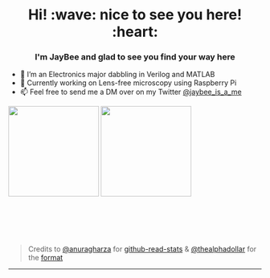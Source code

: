 <h1 align = "center">Hi! :wave: nice to see you here! :heart:</h1>
<h3 align = "center">I'm JayBee and glad to see you find your way here</h3>

- 🌱 I’m an Electronics major dabbling in Verilog and MATLAB
- 🔭 Currently working on Lens-free microscopy using Raspberry Pi
- 📫 Feel free to send me a DM over on my Twitter [@jaybee_is_a_me](https://twitter.com/JayBee_is_a_me)

<img align="center" height=180em src="https://github-readme-stats.vercel.app/api/top-langs/?username=jaybee-117&layout=compact&theme=dracula&hide=css,tcl,html,makefile,javascript,D"></img>
<img align="center" height=180em src="https://github-readme-stats.vercel.app/api?username=jaybee-117&count_private=true&show_icons=true&theme=dracula&include_all_commits=true"></img>

<br><br><br><br>
> Credits to [@anuragharza](https://github.com/anuraghazra) for [github-read-stats](https://github.com/anuraghazra/github-readme-stats)
> & [@thealphadollar](https://github.com/thealphadollar) for the [format](https://github.com/thealphadollar/thealphadollar/blob/master/README.md)
<hr>
